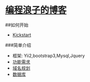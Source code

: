 [编程浪子的博客](http://www.54php.cn)
==========
##如何开始
* [Kickstart](/docs/kickstart.md)

###简单介绍
* 框架: Yii2,bootstrap3,Mysql,Jquery
* [功能需求](/docs/prd.md)
* [域名规划](/docs/domain.md)
* [数据库](/docs/mysql.md)